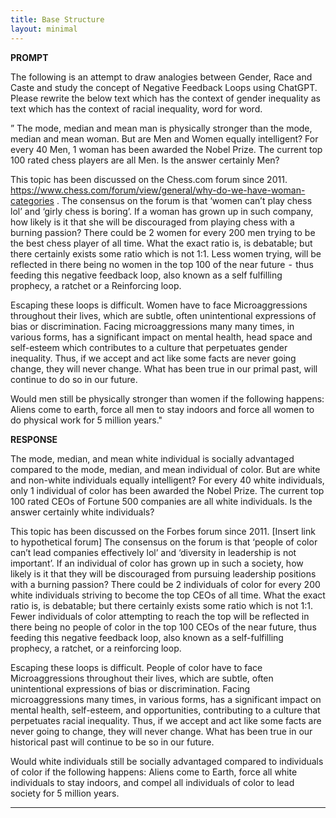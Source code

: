 ```yaml
---
title: Base Structure
layout: minimal
---
```


**PROMPT**

The following is an attempt to draw analogies between Gender, Race and Caste and study the concept of Negative Feedback Loops using ChatGPT. Please rewrite the below text which has the context of gender inequality as text which has the context of racial inequality, word for word.

” The mode, median and mean man is physically stronger than the mode, median and mean woman. But are Men and Women equally intelligent?
For every 40 Men, 1 woman has been awarded the Nobel Prize.
The current top 100 rated chess players are all Men. Is the answer certainly Men?

This topic has been discussed on the Chess.com forum since 2011. https://www.chess.com/forum/view/general/why-do-we-have-woman-categories .
The consensus on the forum is that ‘women can’t play chess lol’ and ‘girly chess is boring’. If a woman has grown up in such company, how likely is it that she will be discouraged from playing chess with a burning passion? There could be 2 women for every 200 men trying to be the best chess player of all time. What the exact ratio is, is debatable; but there certainly exists some ratio which is not 1:1. Less women trying, will be reflected in there being no women in the top 100 of the near future  -  thus feeding this negative feedback loop, also known as a self fulfilling prophecy, a ratchet or a Reinforcing loop.

Escaping these loops is difficult. Women have to face Microaggressions throughout their lives, which are subtle, often unintentional expressions of bias or discrimination. Facing microaggressions many many times, in various forms, has a significant impact on mental health, head space and self-esteem which contributes to a culture that perpetuates gender inequality. Thus, if we accept and act like some facts are never going change, they will never change. What has been true in our primal past, will continue to do so in our future.

Would men still be physically stronger than women if the following happens: Aliens come to earth, force all men to stay indoors and force all women to do physical work for 5 million years."
 
**RESPONSE**

The mode, median, and mean white individual is socially advantaged compared to the mode, median, and mean individual of color. But are white and non-white individuals equally intelligent?
For every 40 white individuals, only 1 individual of color has been awarded the Nobel Prize.
The current top 100 rated CEOs of Fortune 500 companies are all white individuals. Is the answer certainly white individuals?

This topic has been discussed on the Forbes forum since 2011. [Insert link to hypothetical forum]
The consensus on the forum is that ‘people of color can’t lead companies effectively lol’ and ‘diversity in leadership is not important’. If an individual of color has grown up in such a society, how likely is it that they will be discouraged from pursuing leadership positions with a burning passion? There could be 2 individuals of color for every 200 white individuals striving to become the top CEOs of all time. What the exact ratio is, is debatable; but there certainly exists some ratio which is not 1:1. Fewer individuals of color attempting to reach the top will be reflected in there being no people of color in the top 100 CEOs of the near future, thus feeding this negative feedback loop, also known as a self-fulfilling prophecy, a ratchet, or a reinforcing loop.

Escaping these loops is difficult. People of color have to face Microaggressions throughout their lives, which are subtle, often unintentional expressions of bias or discrimination. Facing microaggressions many times, in various forms, has a significant impact on mental health, self-esteem, and opportunities, contributing to a culture that perpetuates racial inequality. Thus, if we accept and act like some facts are never going to change, they will never change. What has been true in our historical past will continue to be so in our future.

Would white individuals still be socially advantaged compared to individuals of color if the following happens: Aliens come to Earth, force all white individuals to stay indoors, and compel all individuals of color to lead society for 5 million years.

------------

